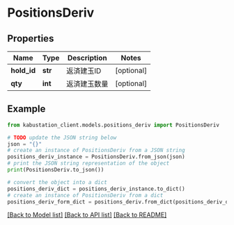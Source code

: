 # PositionsDeriv


## Properties

Name | Type | Description | Notes
------------ | ------------- | ------------- | -------------
**hold_id** | **str** | 返済建玉ID | [optional] 
**qty** | **int** | 返済建玉数量 | [optional] 

## Example

```python
from kabustation_client.models.positions_deriv import PositionsDeriv

# TODO update the JSON string below
json = "{}"
# create an instance of PositionsDeriv from a JSON string
positions_deriv_instance = PositionsDeriv.from_json(json)
# print the JSON string representation of the object
print(PositionsDeriv.to_json())

# convert the object into a dict
positions_deriv_dict = positions_deriv_instance.to_dict()
# create an instance of PositionsDeriv from a dict
positions_deriv_form_dict = positions_deriv.from_dict(positions_deriv_dict)
```
[[Back to Model list]](../README.md#documentation-for-models) [[Back to API list]](../README.md#documentation-for-api-endpoints) [[Back to README]](../README.md)


